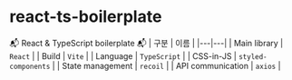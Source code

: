 # react-ts-boilerplate
📬 React &amp; TypeScript boilerplate 📬
| 구분 | 이름 |
|---|---|
| Main library | `React` |
| Build | `Vite` |
| Language | `TypeScript` |
| CSS-in-JS | `styled-components` |
| State management | `recoil` |
| API communication | `axios` |
